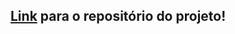 ## [Link](https://lucas-almeida-sd.github.io/Trybe-Projeto_7-Mistery_Letter/) para o repositório do projeto!